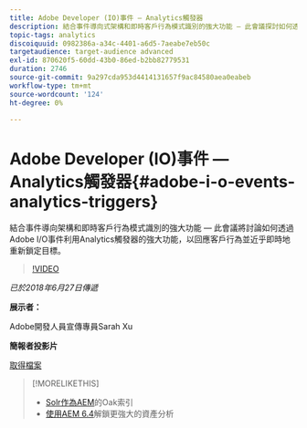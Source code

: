 ```yaml
---
title: Adobe Developer (IO)事件 — Analytics觸發器
description: 結合事件導向式架構和即時客戶行為模式識別的強大功能 — 此會議探討如何透過Adobe Developer (Adobe I/O)事件運用Analytics觸發器的強大功能，以近乎即時地回應客戶行為並重新鎖定目標。
topic-tags: analytics
discoiquuid: 0982386a-a34c-4401-a6d5-7aeabe7eb50c
targetaudience: target-audience advanced
exl-id: 870620f5-60dd-43b0-86ed-b2bb82779531
duration: 2746
source-git-commit: 9a297cda953d4414131657f9ac84580aea0eabeb
workflow-type: tm+mt
source-wordcount: '124'
ht-degree: 0%

---
```


# Adobe Developer (IO)事件 — Analytics觸發器{#adobe-i-o-events-analytics-triggers}

結合事件導向架構和即時客戶行為模式識別的強大功能 — 此會議將討論如何透過Adobe I/O事件利用Analytics觸發器的強大功能，以回應客戶行為並近乎即時地重新鎖定目標。

>[!VIDEO](https://video.tv.adobe.com/v/22809/?quality=9)

*已於2018年6月27日傳遞*

**展示者：**

Adobe開發人員宣傳專員Sarah Xu

**簡報者投影片**

[取得檔案](assets/gems+6+27+18+adobe+io+analytics+triggers.pdf)

<!--
[Get back to the Overview](https://helpx.adobe.com/experience-manager/kt/eseminars/gems/aem-index.html)
-->

>[!MORELIKETHIS]
>
>* [Solr作為AEM](solr-as-an-oak-index-for-aem.md)的Oak索引
>* [使用AEM 6.4](https://helpx.adobe.com/experience-manager/kt/eseminars/experience-insider/exp-asset-analytics-64.html)解鎖更強大的資產分析

<!-- this link is broken: >* [Getting the most out of digital interactions with AEM and Analytics](https://helpx.adobe.com/experience-manager/kt/eseminars/ask-the-expert/aem-getting-the-most-out-of-digital-interactions-with-aem-and-analytics.html) 
-->
